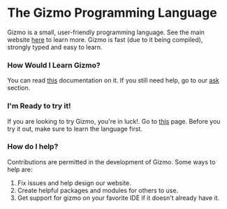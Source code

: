 # The Gizmo Programming Language
Gizmo is a small, user-friendly programming language. See the main website [here](https://ellder054.github.io/gizmolang/) to learn more.
Gizmo is fast (due to it being compiled), strongly typed and easy to learn.

### How Would I Learn Gizmo?
You can read [this](https://ellder054.github.io/gizmolang/docs.html) documentation on it.
If you still need help, go to our [ask](https://ellder054.github.io/gizmolang/ask.html) section.

### I'm Ready to try it!
If you are looking to try Gizmo, you're in luck!. Go to [this](https://ellder054.github.io/gizmolang/try-out.html) page.
Before you try it out, make sure to learn the language first.

### How do I help?
Contributions are permitted in the development of Gizmo. Some ways to help are:
1. Fix issues and help design our website.
2. Create helpful packages and modules for others to use.
3. Get support for gizmo on your favorite IDE if it doesn't already have it.
